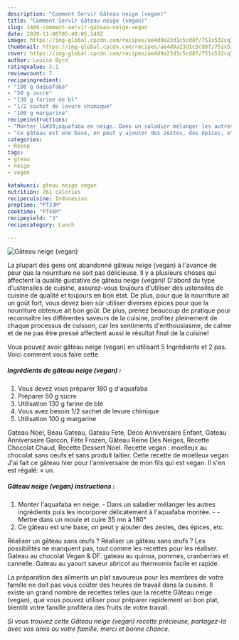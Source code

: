```yaml
---
description: "Comment Servir Gâteau neige (vegan)"
title: "Comment Servir Gâteau neige (vegan)"
slug: 1409-comment-servir-gateau-neige-vegan
date: 2020-11-06T05:40:05.240Z
image: https://img-global.cpcdn.com/recipes/ae4d9a23d1c5cd8f/751x532cq70/gateau-neige-vegan-photo-principale-de-la-recette.jpg
thumbnail: https://img-global.cpcdn.com/recipes/ae4d9a23d1c5cd8f/751x532cq70/gateau-neige-vegan-photo-principale-de-la-recette.jpg
cover: https://img-global.cpcdn.com/recipes/ae4d9a23d1c5cd8f/751x532cq70/gateau-neige-vegan-photo-principale-de-la-recette.jpg
author: Louisa Byrd
ratingvalue: 3.1
reviewcount: 7
recipeingredient:
- "180 g daquafaba"
- "50 g sucre"
- "130 g farine de bl"
- "1/2 sachet de levure chimique"
- "100 g margarine"
recipeinstructions:
- "Monter l&#39;aquafaba en neige. Dans un saladier mélanger les autres ingrédients puis les incorporer délicatement à l&#39;aquafaba montée.  Mettre dans un moule et cuire 35 mn à 180°"
- "Ce gâteau est une base, on peut y ajouter des zestes, des épices, etc."
categories:
- Resep
tags:
- gteau
- neige
- vegan

katakunci: gteau neige vegan 
nutrition: 261 calories
recipecuisine: Indonesian
preptime: "PT33M"
cooktime: "PT46M"
recipeyield: "3"
recipecategory: Lunch

---
```



![Gâteau neige (vegan)](https://img-global.cpcdn.com/recipes/ae4d9a23d1c5cd8f/751x532cq70/gateau-neige-vegan-photo-principale-de-la-recette.jpg)

La plupart des gens ont abandonné gâteau neige (vegan) à l'avance de peur que la nourriture ne soit pas délicieuse. Il y a plusieurs choses qui affectent la qualité gustative de gâteau neige (vegan)! D'abord du type d'ustensiles de cuisine, assurez-vous toujours d'utiliser des ustensiles de cuisine de qualité et toujours en bon état. De plus, pour que la nourriture ait un goût fort, vous devez bien sûr utiliser diverses épices pour que la nourriture obtenue ait bon goût. De plus, prenez beaucoup de pratique pour reconnaître les différentes saveurs de la cuisine, profitez pleinement de chaque processus de cuisson, car les sentiments d'enthousiasme, de calme et de ne pas être pressé affectent aussi le résultat final de la cuisine!

<!--inarticleads1-->

Vous pouvez avoir gâteau neige (vegan) en utilisant 5 Ingrédients et 2 pas. Voici comment vous faire cette.

##### Ingrédients de gâteau neige (vegan) :

1. Vous devez vous préparer 180 g d&#39;aquafaba
1. Préparer 50 g sucre
1. Utilisation 130 g farine de blé
1. Vous avez besoin 1/2 sachet de levure chimique
1. Utilisation 100 g margarine


Gateau Noel, Beau Gateau, Gateau Fete, Deco Anniversaire Enfant, Gateau Anniversaire Garcon, Fête Frozen, Gâteau Reine Des Neiges, Recette Chocolat Chaud, Recette Dessert Noel. Recette vegan : moelleux au chocolat sans oeufs et sans produit laitier. Cette recette de moelleux vegan J&#39;ai fait ce gâteau hier pour l&#39;anniversaire de mon fils qui est vegan. Il s&#39;en est régalé: « un. 

<!--inarticleads2-->

##### Gâteau neige (vegan) instructions :

1. Monter l&#39;aquafaba en neige. - Dans un saladier mélanger les autres ingrédients puis les incorporer délicatement à l&#39;aquafaba montée. -  - Mettre dans un moule et cuire 35 mn à 180°
1. Ce gâteau est une base, on peut y ajouter des zestes, des épices, etc.


Réaliser un gâteau sans œufs ? Réaliser un gâteau sans œufs ? Les possibilités ne manquent pas, tout comme les recettes pour les réaliser. Gateau au chocolat Vegan &amp; DF. gateau au quinoa, pommes, cranberries et cannelle. Gateau au yaourt saveur abricot au thermomix facile et rapide. 

<!--inarticleads1-->

<p>
La préparation des aliments un plat savoureux pour les membres de votre famille ne doit pas vous coûter des heures de travail dans la cuisine. Il existe un grand nombre de recettes telles que la recette Gâteau neige (vegan), que vous pouvez utiliser pour préparer rapidement un bon plat, bientôt votre famille profitera des fruits de votre travail.
</p>

<p>
<i>Si vous trouvez cette Gâteau neige (vegan) recette précieuse, partagez-la avec vos amis ou votre famille, merci et bonne chance.</i>
</p>
